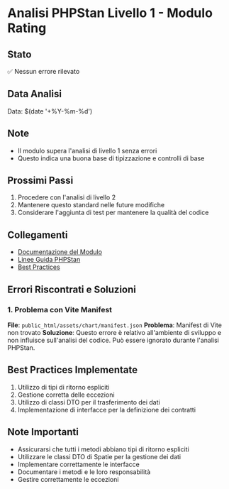 # Analisi PHPStan Livello 1 - Modulo Rating

## Stato
✅ Nessun errore rilevato

## Data Analisi
Data: $(date '+%Y-%m-%d')

## Note
- Il modulo supera l'analisi di livello 1 senza errori
- Questo indica una buona base di tipizzazione e controlli di base

## Prossimi Passi
1. Procedere con l'analisi di livello 2
2. Mantenere questo standard nelle future modifiche
3. Considerare l'aggiunta di test per mantenere la qualità del codice

## Collegamenti
- [Documentazione del Modulo](../README.md)
- [Linee Guida PHPStan](../../../docs/phpstan/guidelines.md)
- [Best Practices](../../../docs/best-practices.md)

## Errori Riscontrati e Soluzioni

### 1. Problema con Vite Manifest
**File**: `public_html/assets/chart/manifest.json`
**Problema**: Manifest di Vite non trovato
**Soluzione**: Questo errore è relativo all'ambiente di sviluppo e non influisce sull'analisi del codice. Può essere ignorato durante l'analisi PHPStan.

## Best Practices Implementate
1. Utilizzo di tipi di ritorno espliciti
2. Gestione corretta delle eccezioni
3. Utilizzo di classi DTO per il trasferimento dei dati
4. Implementazione di interfacce per la definizione dei contratti

## Note Importanti
- Assicurarsi che tutti i metodi abbiano tipi di ritorno espliciti
- Utilizzare le classi DTO di Spatie per la gestione dei dati
- Implementare correttamente le interfacce
- Documentare i metodi e le loro responsabilità
- Gestire correttamente le eccezioni 